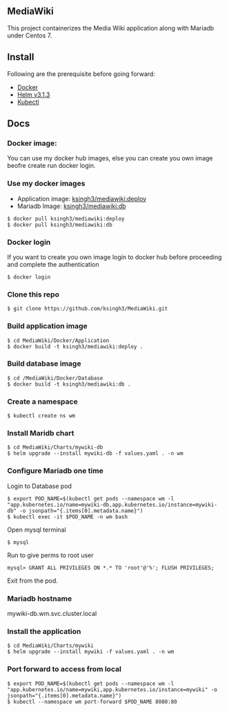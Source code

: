## MediaWiki

This project containerizes the Media Wiki application along with Mariadb under Centos 7.

## Install

Following are the prerequisite before going forward:
- [Docker](https://docs.docker.com/engine/install/ubuntu/)
- [Helm v3.1.3](https://helm.sh/docs/intro/install/) 
- [Kubectl](https://kubernetes.io/docs/tasks/tools/install-kubectl/) 

## Docs

### Docker image:
You can use my docker hub images, else you can create you own image beofre create run docker login.

### Use my docker images
- Application image: [ksingh3/mediawiki:deploy](https://hub.docker.com/layers/ksingh3/mediawiki/tags/)
- Mariadb Image: [ksingh3/mediawiki:db](https://hub.docker.com/layers/ksingh3/mediawiki/tags/)

```shell
$ docker pull ksingh3/mediawiki:deploy
$ docker pull ksingh3/mediawiki:db
```

### Docker login
If you want to create you own image login to docker hub before proceeding and complete the authentication

```shell
$ docker login
```
### Clone this repo 
```shell
$ git clone https://github.com/ksingh3/MediaWiki.git
```

### Build application image
```shell
$ cd MediaWiki/Docker/Application
$ docker build -t ksingh3/mediawiki:deploy .
```

### Build database image 
```shell
$ cd /MediaWiki/Docker/Database
$ docker build -t ksingh3/mediawiki:db .
```

### Create a namespace 
```shell
$ kubectl create ns wm
```

### Install Maridb chart
``` shell
$ cd MediaWiki/Charts/mywiki-db
$ helm upgrade --install mywiki-db -f values.yaml . -n wm
```

### Configure Mariadb one time
Login to Database pod 
``` shell
$ export POD_NAME=$(kubectl get pods --namespace wm -l "app.kubernetes.io/name=mywiki-db,app.kubernetes.io/instance=mywiki-db" -o jsonpath="{.items[0].metadata.name}")
$ kubectl exec -it $POD_NAME -n wm bash
```

Open mysql terminal
```shell
$ mysql
```

Run to give perms to root user
```shell
mysql> GRANT ALL PRIVILEGES ON *.* TO 'root'@'%'; FLUSH PRIVILEGES;
```
Exit from the pod.

### Mariadb hostname
mywiki-db.wm.svc.cluster.local


### Install the application
```shell
$ cd MediaWiki/Charts/mywiki
$ helm upgrade --install mywiki -f values.yaml . -n wm
```

### Port forward to access from local
 ```shell
 $ export POD_NAME=$(kubectl get pods --namespace wm -l "app.kubernetes.io/name=mywiki,app.kubernetes.io/instance=mywiki" -o jsonpath="{.items[0].metadata.name}")
 $ kubectl --namespace wm port-forward $POD_NAME 8080:80
```

